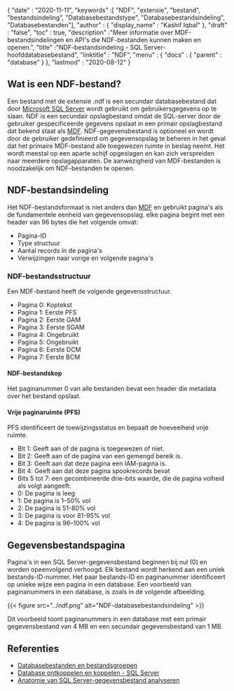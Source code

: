 {
  "date" : "2020-11-11",
  "keywords" :[ "NDF", "extensie", "bestand", "bestandsindeling", "Databasebestandstype", "Databasebestandsindeling", "Databasebestanden"],
  "author" : {
    "display_name" : "Kashif Iqbal"
},
  "draft" : "false",
  "toc" : true,
  "description" :"Meer informatie over MDF-bestandsindelingen en API's die NDF-bestanden kunnen maken en openen.",
  "title" :"NDF-bestandsindeling - SQL Server-hoofddatabasebestand",
  "linktitle" : "NDF",
  "menu" : {
    "docs" : {
      "parent" : "database"
}
},
  "lastmod" : "2020-08-12"
}

## Wat is een NDF-bestand?

Een bestand met de extensie .ndf is een secundair databasebestand dat door [Microsoft SQL Server](https://en.wikipedia.org/wiki/Microsoft_SQL_Server) wordt gebruikt om gebruikersgegevens op te slaan. NDF is een secundair opslagbestand omdat de SQL-server door de gebruiker gespecificeerde gegevens opslaat in een primair opslagbestand dat bekend staat als [MDF](/nl/database/mdf/). NDF-gegevensbestand is optioneel en wordt door de gebruiker gedefinieerd om gegevensopslag te beheren in het geval dat het primaire MDF-bestand alle toegewezen ruimte in beslag neemt. Het wordt meestal op een aparte schijf opgeslagen en kan zich verspreiden naar meerdere opslagapparaten. De aanwezigheid van MDF-bestanden is noodzakelijk om NDF-bestanden te openen.

## NDF-bestandsindeling

Het NDF-bestandsformaat is niet anders dan [MDF](/nl/database/mdf/) en gebruikt pagina's als de fundamentele eenheid van gegevensopslag. elke pagina begint met een header van 96 bytes die het volgende omvat:

* Pagina-ID
* Type structuur
* Aantal records in de pagina's
* Verwijzingen naar vorige en volgende pagina's

### NDF-bestandsstructuur

Een MDF-bestand heeft de volgende gegevensstructuur.

* Pagina 0: Koptekst
* Pagina 1: Eerste PFS
* Pagina 2: Eerste GAM
* Pagina 3: Eerste SGAM
* Pagina 4: Ongebruikt
* Pagina 5: Ongebruikt
* Pagina 6: Eerste DCM
* Pagina 7: Eerste BCM

#### NDF-bestandskop

Het paginanummer 0 van alle bestanden bevat een header die metadata over het bestand opslaat.

#### Vrije paginaruimte (PFS)
PFS identificeert de toewijzingsstatus en bepaalt de hoeveelheid vrije ruimte.

* Bit 1: Geeft aan of de pagina is toegewezen of niet.
* Bit 2: Geeft aan of de pagina van een gemengd bereik is.
* Bit 3: Geeft aan dat deze pagina een IAM-pagina is.
* Bit 4: Geeft aan dat deze pagina spookrecords bevat
* Bits 5 tot 7: een gecombineerde drie-bits waarde, die de pagina volheid als volgt aangeeft:
* 0: De pagina is leeg
* 1: De pagina is 1–50% vol
* 2: De pagina is 51-80% vol
* 3: De pagina is voor 81-95% vol
* 4: De pagina is 96–100% vol

## Gegevensbestandspagina

Pagina's in een SQL Server-gegevensbestand beginnen bij nul (0) en worden opeenvolgend verhoogd. Elk bestand wordt herkend aan een uniek bestands-ID-nummer. Het paar bestands-ID en paginanummer identificeert op unieke wijze een pagina in een database. Een voorbeeld van paginanummers in een database, is zoals in de volgende afbeelding.

{{< figure src="../ndf.png" alt="NDF-databasebestandsindeling" >}}

Dit voorbeeld toont paginanummers in een database met een primair gegevensbestand van 4 MB en een secundair gegevensbestand van 1 MB.

## Referenties

* [Databasebestanden en bestandsgroepen](https://learn.microsoft.com/en-us/sql/relational-databases/databases/database-files-and-filegroups?view=sql-server-ver16)
* [Database ontkoppelen en koppelen - SQL Server](https://learn.microsoft.com/en-us/sql/relational-databases/databases/database-detach-and-attach-sql-server?view=sql-server-ver15)
* [Anatomie van SQL Server-gegevensbestand analyseren](https://blog.pythian.com/analyzing-sql-server-data-file-anatomy/)

